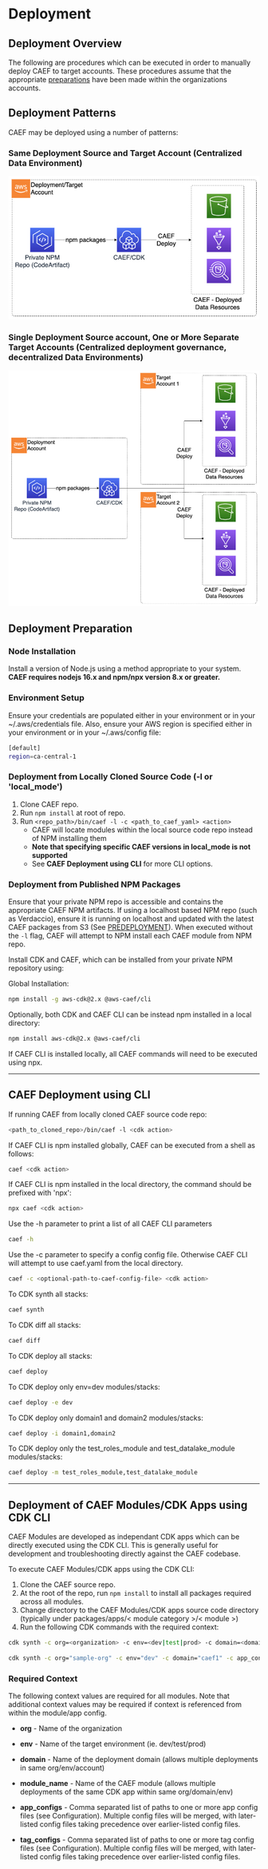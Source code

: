 # Deployment

## Deployment Overview

The following are procedures which can be executed in order to manually deploy CAEF to target accounts. These procedures assume that the appropriate [preparations](PREDEPLOYMENT.md) have been made within the organizations accounts.

## Deployment Patterns

CAEF may be deployed using a number of patterns:

### Same Deployment Source and Target Account (Centralized Data Environment)

![CAEF Deployment](docs/CAEF-Deployment-1.png)

### Single Deployment Source account, One or More Separate Target Accounts (Centralized deployment governance, decentralized Data Environments)

![CAEF Deployment](docs/CAEF-Deployment-2.png)

## Deployment Preparation

### Node Installation

Install a version of Node.js using a method appropriate to your system. **CAEF requires nodejs 16.x and npm/npx version 8.x or greater.**

### Environment Setup

Ensure your credentials are populated either in your environment or in your ~/.aws/credentials file.
Also, ensure your AWS region is specified either in your environment or in your ~/.aws/config file:

```bash
[default]
region=ca-central-1
```

### Deployment from Locally Cloned Source Code (-l or 'local_mode')

1. Clone CAEF repo.
2. Run `npm install` at root of repo.
3. Run `<repo_path>/bin/caef -l -c <path_to_caef_yaml> <action>`
   * CAEF will locate modules within the local source code repo instead of NPM installing them
   * **Note that specifying specific CAEF versions in local_mode is not supported**
   * See **CAEF Deployment using CLI** for more CLI options.

### Deployment from Published NPM Packages

Ensure that your private NPM repo is accessible and contains the appropriate CAEF NPM artifacts. If using a localhost based NPM repo (such as Verdaccio), ensure it is running on localhost and updated with the latest CAEF packages from S3 (See [PREDEPLOYMENT](PREDEPLOYMENT.md)). When executed without the `-l` flag, CAEF will attempt to NPM install each CAEF module from NPM repo.

Install CDK and CAEF, which can be installed from your private NPM repository using:

Global Installation:

```bash
npm install -g aws-cdk@2.x @aws-caef/cli
```

Optionally, both CDK and CAEF CLI can be instead npm installed in a local directory:

```bash
npm install aws-cdk@2.x @aws-caef/cli
```

If CAEF CLI is installed locally, all CAEF commands will need to be executed using npx.

***

## CAEF Deployment using CLI

If running CAEF from locally cloned CAEF source code repo:

```bash
<path_to_cloned_repo>/bin/caef -l <cdk action>
```

If CAEF CLI is npm installed globally, CAEF can be executed from a shell as follows:

```bash
caef <cdk action>
```

If CAEF CLI is npm installed in the local directory, the command should be prefixed with 'npx':

```bash
npx caef <cdk action>
```

Use the -h parameter to print a list of all CAEF CLI parameters

```bash
caef -h
```

Use the -c parameter to specify a config config file. Otherwise CAEF CLI will attempt to use caef.yaml from the local directory.

```bash
caef -c <optional-path-to-caef-config-file> <cdk action>
```

To CDK synth all stacks:

```bash
caef synth
```

To CDK diff all stacks:

```bash
caef diff
```

To CDK deploy all stacks:

```bash
caef deploy
```

To CDK deploy only env=dev modules/stacks:

```bash
caef deploy -e dev
```

To CDK deploy only domain1 and domain2 modules/stacks:

```bash
caef deploy -i domain1,domain2
```

To CDK deploy only the test_roles_module and test_datalake_module modules/stacks:

```bash
caef deploy -m test_roles_module,test_datalake_module
```

***

## Deployment of CAEF Modules/CDK Apps using CDK CLI

CAEF Modules are developed as independant CDK apps which can be directly executed using the CDK CLI. This is generally useful for development and troubleshooting directly against the CAEF codebase.

To execute CAEF Modules/CDK apps using the CDK CLI:

1. Clone the CAEF source repo.
2. At the root of the repo, run `npm install` to install all packages required across all modules.
3. Change directory to the CAEF Modules/CDK apps source code directory (typically under packages/apps/< module category >/< module >)
4. Run the following CDK commands with the required context:

```bash
cdk synth -c org=<organization> -c env=<dev|test|prod> -c domain=<domain name> -c app_configs=<app_config_paths> -c tag_configs=<tag_config_paths> -c module_name=<module_name>
```

```bash
cdk synth -c org="sample-org" -c env="dev" -c domain="caef1" -c app_configs="warehouse.yaml" -c tag_configs="tags.yaml"  -c module_name="testing"
```

### Required Context

The following context values are required for all modules. Note that additional context values may be required if context is referenced from within the module/app config.

* **org** - Name of the organization

* **env** - Name of the target environment (ie. dev/test/prod)

* **domain** - Name of the deployment domain (allows multiple deployments in same org/env/account)

* **module_name** - Name of the CAEF module (allows multiple deployments of the same CDK app within same org/domain/env)

* **app_configs** - Comma separated list of paths to one or more app config files (see Configuration). Multiple config files will be merged, with later-listed config files taking precedence over earlier-listed config files.

* **tag_configs** - Comma separated list of paths to one or more tag config files (see Configuration). Multiple config files will be merged, with later-listed config files taking precedence over earlier-listed config files.
